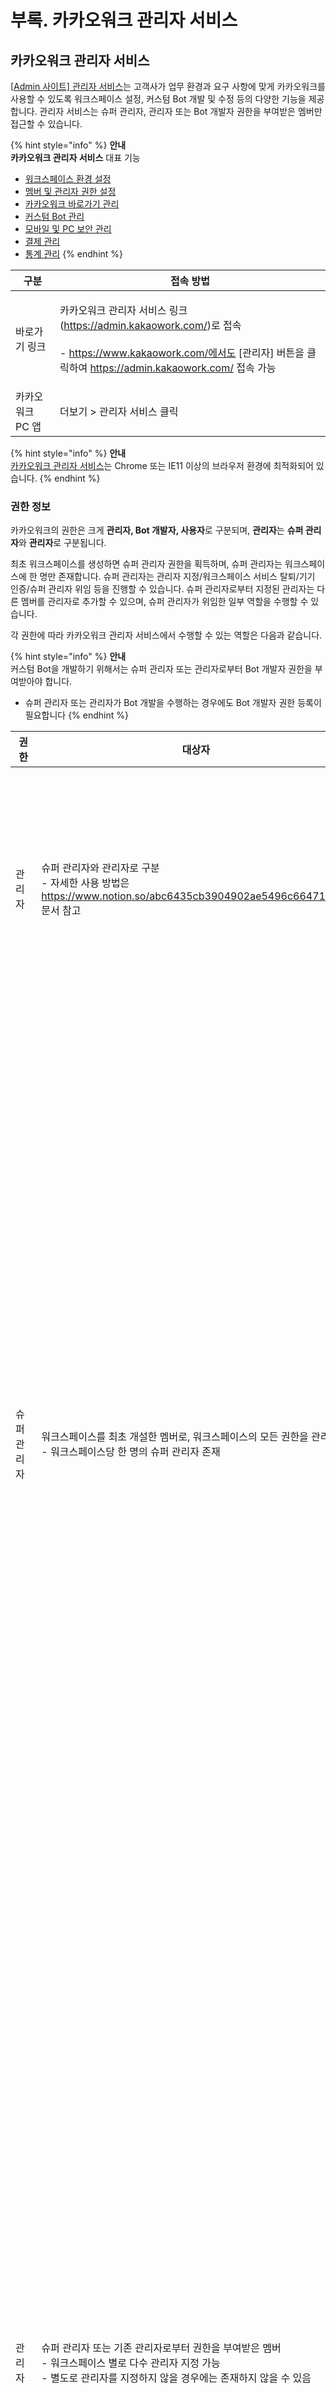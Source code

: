 # 부록. 카카오워크 관리자 서비스

## 카카오워크 관리자 서비스

\[[Admin 사이트\] 관리자 서비스](https://admin.kakaowork.com/)는 고객사가 업무 환경과 요구 사항에 맞게 카카오워크를 사용할 수 있도록 워크스페이스 설정, 커스텀 Bot 개발 및 수정 등의 다양한 기능을 제공합니다. 관리자 서비스는 슈퍼 관리자, 관리자 또는 Bot 개발자 권한을 부여받은 멤버만 접근할 수 있습니다.

{% hint style="info" %}
**안내**\
**카카오워크 관리자 서비스** 대표 기능

* [워크스페이스 환경 설정](https://www.notion.so/7218c86c7c6b4b829d924df5469adcda)
* [멤버 및 관리자 권한 설정](https://www.notion.so/40c226233dab4bfaa0675f12770f3540)
* [카카오워크 바로가기 관리](https://www.notion.so/22ebe24d47804be3ae0ba4d288b44c77)
* [커스텀 Bot 관리](https://www.notion.so/d17fc11a945a45129657371bdaa6cd33)
* [모바일 및 PC 보안 관리](https://www.notion.so/ff61cee4d0004b6b98f4cf757c8bb38f)
* [결제 관리](https://www.notion.so/b6fbd5a435ac402fac3ea0ab7b62e836)
* [통계 관리](https://www.notion.so/1674c398edcc4faaa26b94a76419373e)
{% endhint %}

| 구분         | 접속 방법                                                                                                                                              |
| ---------- | -------------------------------------------------------------------------------------------------------------------------------------------------- |
| 바로가기 링크    | <p>카카오워크 관리자 서비스 링크(https://admin.kakaowork.com/)로 접속<br><br>- https://www.kakaowork.com/에서도 [관리자] 버튼을 클릭하여 https://admin.kakaowork.com/ 접속 가능</p> |
| 카카오워크 PC 앱 | 더보기 > 관리자 서비스 클릭                                                                                                                                   |

{% hint style="info" %}
**안내**\
[카카오워크 관리자 서비스](https://admin.kakaowork.com/)는 Chrome 또는 IE11 이상의 브라우저 환경에 최적화되어 있습니다.
{% endhint %}

### 권한 정보

카카오워크의 권한은 크게 **관리자, Bot 개발자, 사용자**로 구분되며, **관리자**는 **슈퍼 관리자**와 **관리자**로 구분됩니다.

최초 워크스페이스를 생성하면 슈퍼 관리자 권한을 획득하며, 슈퍼 관리자는 워크스페이스에 한 명만 존재합니다. 슈퍼 관리자는 관리자 지정/워크스페이스 서비스 탈퇴/기기 인증/슈퍼 관리자 위임 등을 진행할 수 있습니다. 슈퍼 관리자로부터 지정된 관리자는 다른 멤버를 관리자로 추가할 수 있으며, 슈퍼 관리자가 위임한 일부 역할을 수행할 수 있습니다.

각 권한에 따라 카카오워크 관리자 서비스에서 수행할 수 있는 역할은 다음과 같습니다.

{% hint style="info" %}
**안내**\
커스텀 Bot을 개발하기 위해서는 슈퍼 관리자 또는 관리자로부터 Bot 개발자 권한을 부여받아야 합니다.

* 슈퍼 관리자 또는 관리자가 Bot 개발을 수행하는 경우에도 Bot 개발자 권한 등록이 필요합니다
{% endhint %}

| 권한      | 대상자                                                                                                                    | 역할                                                                                                              |
| ------- | ---------------------------------------------------------------------------------------------------------------------- | --------------------------------------------------------------------------------------------------------------- |
| 관리자     | <p>슈퍼 관리자와 관리자로 구분<br>- 자세한 사용 방법은 https://www.notion.so/abc6435cb3904902ae5496c66471497c 문서 참고</p>                    | 워크스페이스, 조직, 멤버 등 관리 책임자                                                                                         |
| 슈퍼 관리자  | <p>워크스페이스를 최초 개설한 멤버로, 워크스페이스의 모든 권한을 관리<br>- 워크스페이스당 한 명의 슈퍼 관리자 존재</p>                                               | <p>워크스페이스의 책임 관리<br>- 워크스페이스에 멤버 초대 및 관리<br>- 멤버에게 관리자, Bot 개발자 권한 부여<br>- 카카오워크 앱 내 Bot 노출 여부 설정</p>           |
| 관리자     | <p>슈퍼 관리자 또는 기존 관리자로부터 권한을 부여받은 멤버<br>- 워크스페이스 별로 다수 관리자 지정 가능<br>- 별도로 관리자를 지정하지 않을 경우에는 존재하지 않을 수 있음</p>             | <p>슈퍼 관리자가 위임한 일부 역할을 수행<br>- 워크스페이스에 멤버 초대 및 관리<br>- 멤버에게 관리자 또는 Bot 개발자 권한 부여<br>- 카카오워크 앱 내 Bot 노출 여부 설정</p> |
| 사용자     | <p>관리자나 Bot 개발자 권한 없이, 카카오워크만 사용하는 멤버<br>- 자세한 사용 방법은 https://www.notion.so/66999c5ad9d6492da7fa1aa44c255cd1 문서 참고</p> | 관리자 서비스에 접근 불가                                                                                                  |
| Bot 개발자 | 슈퍼관리자 또는 관리자로부터 개발자 권한을 부여받은 멤버                                                                                        | <p>커스텀 Bot 생성, 개발한 Bot의 수정 및 관리<br>- 봇 관리 > Bot 개발 메뉴에만 접근 가능</p>                                               |

### 메뉴 구성

[카카오워크 관리자 서비스](https://admin.kakaowork.com/)의 메뉴 구성은 다음과 같습니다.

![그림. 카카오워크 관리자 서비스](https://s3-us-west-2.amazonaws.com/secure.notion-static.com/e8bbfb80-215e-4315-b979-cc1aefa04485/%EC%B9%B4%EC%B9%B4%EC%98%A4%EC%9B%8C%ED%81%AC\_%EA%B4%80%EB%A6%AC%EC%9E%90\_%EC%84%9C%EB%B9%84%EC%8A%A4.png)

| 구분                                                                                                           | 설명                                                                                                                                                             |
| ------------------------------------------------------------------------------------------------------------ | -------------------------------------------------------------------------------------------------------------------------------------------------------------- |
| https://www.notion.so/7218c86c7c6b4b829d924df5469adcda                                                       | 워크스페이스의 기본 정보와 프로필 정보 설정                                                                                                                                       |
| https://www.notion.so/7218c86c7c6b4b829d924df5469adcda                                                       | 워크스페이스 이름과 ID 등과 같은 기본 정보 설정                                                                                                                                   |
| https://www.notion.so/7218c86c7c6b4b829d924df5469adcda                                                       | 프로필에 표시할 항목 변경                                                                                                                                                 |
| https://www.notion.so/40c226233dab4bfaa0675f12770f3540                                                       | 워크스페이스의 멤버, 조직도, 직책/직위, 관리자 설정, 계정 연동 등 수행                                                                                                                     |
| https://www.notion.so/40c226233dab4bfaa0675f12770f3540                                                       | 워크스페이스에 새로운 멤버 등록 및 기존 멤버의 정보 조회 또는 변경                                                                                                                         |
| https://www.notion.so/40c226233dab4bfaa0675f12770f3540                                                       | 조직도 구성 및 조직도 정보 생성/관리                                                                                                                                          |
| https://www.notion.so/40c226233dab4bfaa0675f12770f3540                                                       | 워크스페이스 멤버들의 직책 또는 직위 설정                                                                                                                                        |
| https://www.notion.so/40c226233dab4bfaa0675f12770f3540                                                       | 워크스페이스 관리자를 설정 및 관리자별 접근 가능 메뉴 제한 설정                                                                                                                           |
| https://www.notion.so/40c226233dab4bfaa0675f12770f3540                                                       | 카카오워크 앱과 다양한 회사 시스템과 연동ㅊ상세 작업은 https://account.kakaoi.ai/login/form페이지에서 진행                                                                                    |
| https://www.notion.so/6771ab948065447faa4da9ede653cfc7                                                       | 카카오워크 앱의 바로가기에 기본으로 제공되는 워크 서비스의 노출 여부를 설정                                                                                                                     |
| https://www.notion.so/15854aaf2a3147a5a41c54e254aef1fb                                                       | 워크스페이스 멤버들에게 전달할 공지 게시글 작성 및 관리                                                                                                                                |
| https://www.notion.so/22ebe24d47804be3ae0ba4d288b44c77                                                       | 카카오워크 앱의 바로가기 메뉴에서 제공하는 서비스를 등록 및 편집                                                                                                                           |
| https://www.notion.so/d17fc11a945a45129657371bdaa6cd33                                                       | 기존 Bot을 관리 및 신규 Bot을 개발/관리                                                                                                                                     |
| https://www.notion.so/d17fc11a945a45129657371bdaa6cd33                                                       | 워크스페이스에서 사용 중인 Bot 내역과 활성화 여부 설정                                                                                                                               |
| https://www.notion.so/d17fc11a945a45129657371bdaa6cd33                                                       | 워크스페이스용 Bot을 생성할 수 있는 개발자 추가 및 관리                                                                                                                              |
| https://www.notion.so/d17fc11a945a45129657371bdaa6cd33https://www.notion.so/d17fc11a945a45129657371bdaa6cd33 | <p>워크스페이스의 커스텀 Bot을 생성 및 관리<br>-Bot 개발자로 지정된 멤버만 Bot 개발 가능</p>                                                                                                 |
| http://kko.to/4jaSAsafj                                                                                      | Bot 개발을 위한 기술 문서인 https://docs.kakaoi.ai/kakao\_work/webapireference/ 가이드로 연결                                                                                  |
| http://kko.to/JbJZAstfT                                                                                      | <p>Block Kit을 활용하여 커스텀 Bot을 구성해 볼 수 있는 https://www.kakaowork.com/block-kit-builder로 연결<br>-자세한 내용은 https://docs.kakaoi.ai/kakao_work/blockkit/appdix_c/ 참고</p> |
| QnA 데이터 관리↗︎                                                                                                 | Kakao i Kasper 지식 검색에서 활용할 서비스 데이터 등록/관리                                                                                                                       |
| https://www.notion.so/ff61cee4d0004b6b98f4cf757c8bb38f                                                       | 카카오워크의 PC 버전과 모바일 버전의 보안 관련 설정 관리                                                                                                                              |
| https://www.notion.so/ff61cee4d0004b6b98f4cf757c8bb38f                                                       | 카카오워크 사용과 관련된 보안 설정 가능                                                                                                                                         |
| https://www.notion.so/ff61cee4d0004b6b98f4cf757c8bb38f                                                       | 카카오워크 PC 앱 사용과 관련된 보안 설정 관리                                                                                                                                    |
| https://www.notion.so/ff61cee4d0004b6b98f4cf757c8bb38f                                                       | 카카오워크 모바일 앱 사용과 관련된 보안 설정 관리                                                                                                                                   |
| https://www.notion.so/ff61cee4d0004b6b98f4cf757c8bb38f                                                       | 외부 카카오워크 워크스페이스 멤버와 대화 설정 가능                                                                                                                                   |
| https://www.notion.so/b6fbd5a435ac402fac3ea0ab7b62e836                                                       | 월별 이용 내역과 납부 현황을 확인하고, 청구 정보를 조회 또는 변경 가능                                                                                                                      |
| https://www.notion.so/b6fbd5a435ac402fac3ea0ab7b62e836                                                       | 카카오워크 이용과 관련된 청구현황 확인                                                                                                                                          |
| https://www.notion.so/1674c398edcc4faaa26b94a76419373e                                                       | 카카오워크 이용과 관련된 통계 분석 확인                                                                                                                                         |
